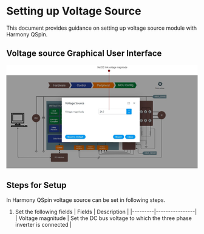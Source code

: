 # Setting up Voltage Source
This document provides guidance on setting up voltage source module with Harmony QSpin.
 
## Voltage source Graphical User Interface

![Voltage Source module](../../mc_plant/images/voltage_source_module_gui.jpg)

## Steps for Setup
In Harmony QSpin voltage source can be set in following steps.
1. Set the following fields
| Fields |  Description |
|---------|----------------|
| Voltage magnitude | Set the DC bus voltage to which the three phase inverter is connected |